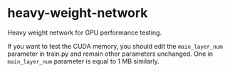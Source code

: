 # heavy-weight-network
Heavy weight network for GPU performance testing.

If you want to test the CUDA memory, you should edit the `main_layer_num` parameter in train.py and remain other parameters unchanged. One in `main_layer_num` parameter is equal to 1 MB similarly.